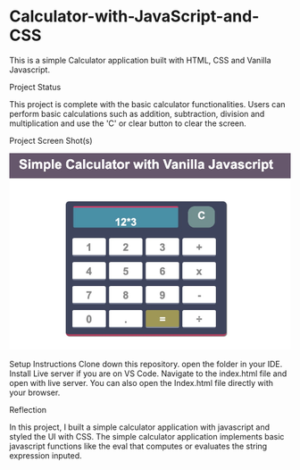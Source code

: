# Calculator-with-JavaScript-and-CSS

This is a simple Calculator application built with HTML, CSS and Vanilla Javascript.

Project Status

This project is complete with the basic calculator functionalities. Users can perform basic calculations such as addition, subtraction, division and multiplication and use the 'C' or clear button to clear the screen.

Project Screen Shot(s)

![A Stopwatch App](assets/calculator.jpg)

Setup Instructions
Clone down this repository.
open the folder in your IDE.
Install Live server if you are on VS Code.
Navigate to the index.html file and open with live server.
You can also open the Index.html file directly with your browser.


Reflection

In this project, I built a simple calculator application with javascript and styled the UI with CSS. The simple calculator application implements basic javascript functions like the eval that computes or evaluates the string expression inputed.
